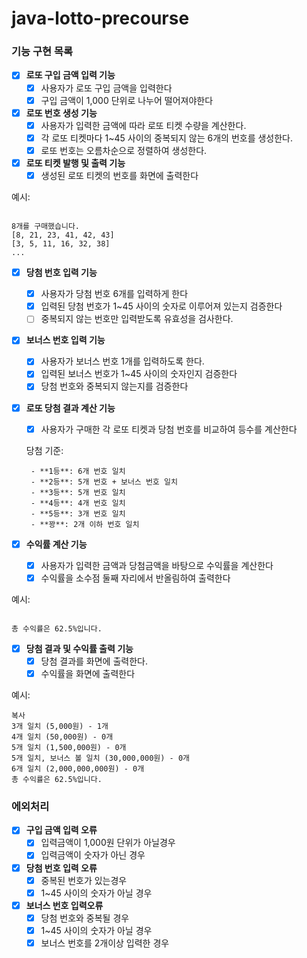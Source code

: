 # java-lotto-precourse
### 기능 구현 목록

- [x]  **로또 구입 금액 입력 기능**
    - [x]  사용자가 로또 구입 금액을 입력한다
    - [x]  구입 금액이 1,000 단위로 나누어 떨어져야한다
- [x]  **로또 번호 생성 기능**
    - [x]  사용자가 입력한 금액에 따라 로또 티켓 수량을 계산한다.
    - [x]  각 로또 티켓마다 1~45 사이의 중복되지 않는 6개의 번호를 생성한다.
    - [x]  로또 번호는 오름차순으로 정렬하여 생성한다.
- [x]  **로또 티켓 발행 및 출력 기능**
    - [x]  생성된 로또 티켓의 번호를 화면에 출력한다

  예시:

   ```
   
   8개를 구매했습니다.
   [8, 21, 23, 41, 42, 43]
   [3, 5, 11, 16, 32, 38]
   ...
   
   ```

- [x]  **당첨 번호 입력 기능**
    - [x]  사용자가 당첨 번호 6개를 입력하게 한다
    - [x]  입력된 당첨 번호가 1~45 사이의 숫자로 이루어져 있는지 검증한다
    - [ ]  중복되지 않는 번호만 입력받도록 유효성을 검사한다.
- [x]  **보너스 번호 입력 기능**
    - [x]  사용자가 보너스 번호 1개를 입력하도록 한다.
    - [x]  입력된 보너스 번호가 1~45 사이의 숫자인지 검증한다
    - [x]  당첨 번호와 중복되지 않는지를 검증한다
- [x]  **로또 당첨 결과 계산 기능**
    - [x]  사용자가 구매한 각 로또 티켓과 당첨 번호를 비교하여 등수를 계산한다

      당첨 기준:

        - **1등**: 6개 번호 일치
        - **2등**: 5개 번호 + 보너스 번호 일치
        - **3등**: 5개 번호 일치
        - **4등**: 4개 번호 일치
        - **5등**: 3개 번호 일치
        - **꽝**: 2개 이하 번호 일치
- [x]  **수익률 계산 기능**
    - [x]  사용자가 입력한 금액과 당첨금액을 바탕으로 수익률을 계산한다
    - [x]  수익률을 소수점 둘째 자리에서 반올림하여 출력한다

  예시:

   ```
   
   총 수익률은 62.5%입니다.
   
   ```

- [x]  **당첨 결과 및 수익률 출력 기능**
    - [x]  당첨 결과를 화면에 출력한다.
    - [x] 수익률을 화면에 출력한다

  예시:

   ```
   복사
   3개 일치 (5,000원) - 1개
   4개 일치 (50,000원) - 0개
   5개 일치 (1,500,000원) - 0개
   5개 일치, 보너스 볼 일치 (30,000,000원) - 0개
   6개 일치 (2,000,000,000원) - 0개
   총 수익률은 62.5%입니다.
   
   ```


### 에외처리

- [x]  **구입 금액 입력 오류**
    - [x]  입력금액이 1,000원 단위가 아닐경우
    - [x] 입력금액이 숫자가 아닌 경우
- [x]  **당첨 번호 입력 오류**
    - [x]  중복된 번호가 있는경우
    - [x]  1~45 사이의 숫자가 아닐 경우
- [x]  **보너스 번호 입력오류**
    - [x]  당첨 번호와 중복될 경우
    - [x]  1~45 사이의 숫자가 아닐 경우
    - [x] 보너스 번호를 2개이상 입력한 경우
